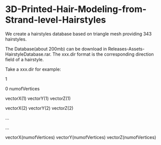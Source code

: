 # 3D-Printed-Hair-Modeling-from-Strand-level-Hairstyles
We create a hairstyles database based on triangle mesh providing 343 hairstyles.

The Database(about 200mb) can be download in Releases-Assets-HairstyleDatabase.rar.
The xxx.dir format is the corresponding direction field of a hairstyle.

Take a xxx.dir for example:

1

0 numofVertices

vectorX(1) vectorY(1) vectorZ(1)

vectorX(2) vectorY(2) vectorZ(2)

...

...

vectorX(numofVertices) vectorY(numofVertices) vectorZ(numofVertices)
